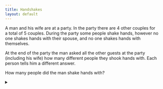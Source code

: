 ```yaml
---
title: Handshakes
layout: default
---
```


A man and his wife are at a party. In the party there are 4 other couples for
a total of 5 couples. During the party some people shake hands, however no one
shakes hands with their spouse, and no one shakes hands with themselves.

At the end of the party the man asked all the other guests at the party
(including his wife) how many different people they shook hands with. Each
person tells him a different answer.

How many people did the man shake hands with?

<details><summary></summary>

The man shook hands with 4 people.

### Proof

Let us label each person with the number of people they have shaken.

Everyone has shaken hands with at most 8 people, since there are only 8 people
at the party besides that person and their spouse. So for every number between 1
and 8, there is a person who has shaken that many hands.

\#8 must have shaken hands with everyone else other than their spouse. Thus the
spouse must be \#0, since everyone else has shaken at least one hand (\#8's).
By the same logic, since all of the remaining people have shaken hands with \#8,
and none with \#0, \#7 must be married to \#1. Likewise, \#6 is married to \#2
and \#5 is married to \#3.

The only people left are \#4 and the man. Thus the man must be
married to \#4. Thus the man must have shaken hands with \#8, \#7, \#6 and
\#5, but not \#0, \#1, \#2, \#3 or his wife \#4. This gives 4 handshakes.

</details>

